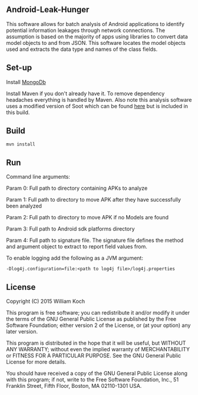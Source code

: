 Android-Leak-Hunger
------------------

This software allows for batch analysis of Android applications to identify potential information leakages through network connections. The assumption is based on the majority of apps using libraries to convert data model objects to and from JSON. This software locates the model objects used and extracts the data type and names of the class fields. 



Set-up
------

Install [MongoDb](http://docs.mongodb.org/manual/tutorial/install-mongodb-on-ubuntu/)

Install Maven if you don't already have it. To remove dependency headaches everything is handled by Maven. Also note this analysis software uses a modified version of Soot which can be found [here](https://github.com/wil3/soot) but is included in this build.

Build
-----

	mvn install


Run
---

Command line arguments:

Param 0: Full path to directory containing APKs to analyze

Param 1: Full path to directory to move APK after they have successfully been analyzed

Param 2: Full path to directory to move APK if no Models are found

Param 3: Full path to Android sdk platforms directory

Param 4: Full path to signature file. The signature file defines the method and argument object to extract to report field values from.

To enable logging add the following as a JVM argument:

	-Dlog4j.configuration=file:<path to log4j file>/log4j.properties


License
-------

Copyright (C) 2015 William Koch

This program is free software; you can redistribute it and/or modify
it under the terms of the GNU General Public License as published by
the Free Software Foundation; either version 2 of the License, or
(at your option) any later version.

This program is distributed in the hope that it will be useful,
but WITHOUT ANY WARRANTY; without even the implied warranty of
MERCHANTABILITY or FITNESS FOR A PARTICULAR PURPOSE.  See the
GNU General Public License for more details.

You should have received a copy of the GNU General Public License along
with this program; if not, write to the Free Software Foundation, Inc.,
51 Franklin Street, Fifth Floor, Boston, MA 02110-1301 USA.